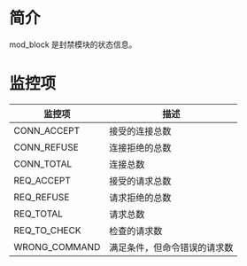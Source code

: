 # 简介

mod_block 是封禁模块的状态信息。

# 监控项

| 监控项        | 描述                         |
| ------------- | ---------------------------- |
| CONN_ACCEPT   | 接受的连接总数               |
| CONN_REFUSE   | 连接拒绝的总数               |
| CONN_TOTAL    | 连接总数                     |
| REQ_ACCEPT    | 接受的请求总数               |
| REQ_REFUSE    | 请求拒绝的总数               |
| REQ_TOTAL     | 请求总数                     |
| REQ_TO_CHECK  | 检查的请求数                 |
| WRONG_COMMAND | 满足条件，但命令错误的请求数 |

